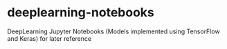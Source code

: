 # deeplearning-notebooks
DeepLearning Jupyter Notebooks (Models implemented using TensorFlow and Keras) for later reference
